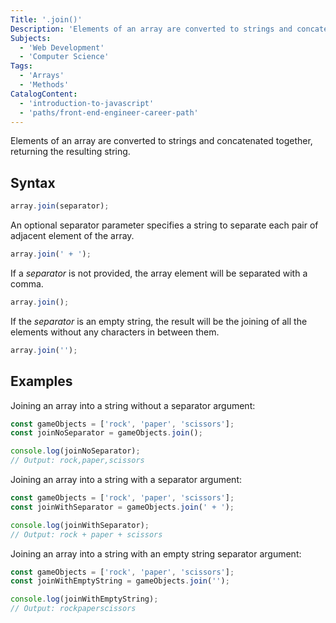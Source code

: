 ```yaml
---
Title: '.join()'
Description: 'Elements of an array are converted to strings and concatenated together, returning the resulting string.'
Subjects:
  - 'Web Development'
  - 'Computer Science'
Tags:
  - 'Arrays'
  - 'Methods'
CatalogContent:
  - 'introduction-to-javascript'
  - 'paths/front-end-engineer-career-path'
---
```


Elements of an array are converted to strings and concatenated together, returning the resulting string.

## Syntax

```js
array.join(separator);
```

An optional separator parameter specifies a string to separate each pair of adjacent element of the array.

```js
array.join(' + ');
```

If a _separator_ is not provided, the array element will be separated with a comma.

```js
array.join();
```

If the _separator_ is an empty string, the result will be the joining of all the elements without any characters in between them.

```js
array.join('');
```

## Examples

Joining an array into a string without a separator argument:

```js
const gameObjects = ['rock', 'paper', 'scissors'];
const joinNoSeparator = gameObjects.join();

console.log(joinNoSeparator);
// Output: rock,paper,scissors
```

Joining an array into a string with a separator argument:

```js
const gameObjects = ['rock', 'paper', 'scissors'];
const joinWithSeparator = gameObjects.join(' + ');

console.log(joinWithSeparator);
// Output: rock + paper + scissors
```

Joining an array into a string with an empty string separator argument:

```js
const gameObjects = ['rock', 'paper', 'scissors'];
const joinWithEmptyString = gameObjects.join('');

console.log(joinWithEmptyString);
// Output: rockpaperscissors
```
